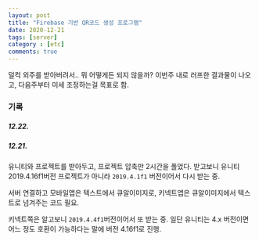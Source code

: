 ```yaml
---
layout: post
title: "Firebase 기반 QR코드 생성 프로그램"
date: 2020-12-21
tags: [server]
category : [etc]
comments: true
---
```


덜컥 외주를 받아버려서.. 뭐 어떻게든 되지 않을까? 이번주 내로 러프한 결과물이 나오고, 다음주부터 미세 조정하는걸 목표로 함.

### 기록

##### 12.22.

##### 12.21.
유니티와 프로젝트를 받아두고, 프로젝트 압축만 2시간을 풀었다. 받고보니 유니티 2019.4.16f1버전 프로젝트가 아니라 `2019.4.1f1` 버전이어서 다시 받는 중.

서버 연결하고 모바일앱은 텍스트에서 큐알이미지로, 키넥트앱은 큐알이미지에서 텍스트로 넘겨주는 코드 필요.

키넥트쪽은 알고보니 `2019.4.4f1`버전이어서 또 받는 중.
일단 유니티는 4.x 버전이면 어느 정도 호환이 가능하다는 말에 버전 4.16f1로 진행.
